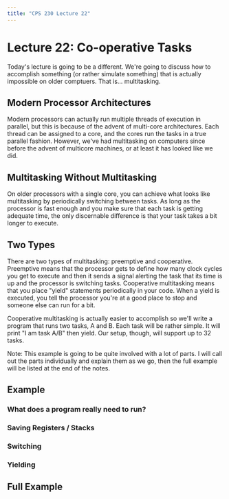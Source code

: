 ```yaml
---
title: "CPS 230 Lecture 22"
---
```


# Lecture 22: Co-operative Tasks

Today's lecture is going to be a different.  We're going to discuss how to accomplish something (or rather simulate something) that is actually impossible on older comptuers.  That is... multitasking.

## Modern Processor Architectures

Modern processors can actually run multiple threads of execution in parallel, but this is because of the advent of multi-core architectures.  Each thread can be assigned to a core, and the cores run the tasks in a true parallel fashion.  However, we've had multitasking on computers since before the advent of multicore machines, or at least it has looked like we did.

## Multitasking Without Multitasking

On older processors with a single core, you can achieve what looks like multitasking by periodically switching between tasks.  As long as the processor is fast enough and you make sure that each task is getting adequate time, the only discernable difference is that your task takes a bit longer to execute.

## Two Types

There are two types of multitasking: preemptive and cooperative.  Preemptive means that the processor gets to define how many clock cycles you get to execute and then it sends a signal alerting the task that its time is up and the processor is switching tasks.  Cooperative multitasking means that you place "yield" statements periodically in your code.  When a yield is executed, you tell the processor you're at a good place to stop and someone else can run for a bit.

Cooperative multitasking is actually easier to accomplish so we'll write a program that runs two tasks, A and B.  Each task will be rather simple.  It will print "I am task A/B" then yield.  Our setup, though, will support up to 32 tasks.

Note:  This example is going to be quite involved with a lot of parts.  I will call out the parts individually and explain them as we go, then the full example will be listed at the end of the notes.

## Example

### What does a program really need to run?

### Saving Registers / Stacks

### Switching 

### Yielding

## Full Example

``` asm

```